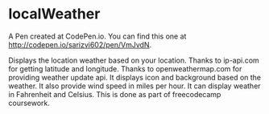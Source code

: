 # localWeather

A Pen created at CodePen.io. You can find this one at http://codepen.io/sarizvi602/pen/VmJvdN.

 Displays the location weather based on your location. Thanks to ip-api.com for getting latitude and longitude. Thanks to openweathermap.com for providing weather update api. It displays icon and background based on the weather. It also provide wind speed in miles per hour. It can display weather in Fahrenheit and Celsius. This is done as part of freecodecamp coursework.